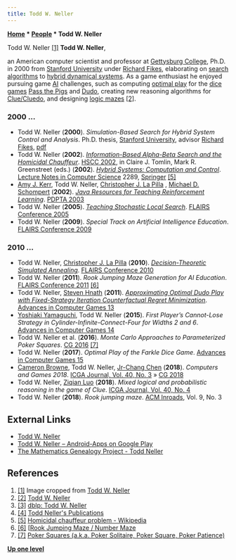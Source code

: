 ```yaml
---
title: Todd W. Neller
---
```

**[Home](Home "Home") \* [People](People "People") \* Todd W. Neller**



 [](http://cs.gettysburg.edu/~tneller/) Todd W. Neller <a id="cite-note-1" href="#cite-ref-1">[1]</a> 
**Todd W. Neller**,  

an American computer scientist and professor at [Gettysburg College](https://en.wikipedia.org/wiki/Gettysburg_College), Ph.D. in 2000 from [Stanford University](Stanford_University "Stanford University") under [Richard Fikes](Richard_Fikes "Richard Fikes"), 
elaborating on [search algorithms](Search "Search") to [hybrid dynamical systems](https://en.wikipedia.org/wiki/Hybrid_system). 
As a game enthusiast he enjoyed pursuing game [AI](Artificial_Intelligence "Artificial Intelligence") challenges, such as computing [optimal play](https://en.wikipedia.org/wiki/Best_response) for the [dice games](Games#DiceGames "Games") [Pass the Pigs](https://en.wikipedia.org/wiki/Pass_the_Pigs) and [Dudo](https://en.wikipedia.org/wiki/Dudo), creating new reasoning algorithms for [Clue/Cluedo](https://en.wikipedia.org/wiki/Cluedo), and designing [logic mazes](https://en.wikipedia.org/wiki/Logic_maze) <a id="cite-note-2" href="#cite-ref-2">[2]</a>. 



### 2000 ...


* Todd W. Neller (**2000**). *Simulation-Based Search for Hybrid System Control and Analysis*. Ph.D. thesis, [Stanford University](Stanford_University "Stanford University"), advisor [Richard Fikes](Richard_Fikes "Richard Fikes"), [pdf](http://cs.gettysburg.edu/~tneller/papers/neller-dissertation.pdf)
* Todd W. Neller (**2002**). *[Information-Based Alpha-Beta Search and the Homicidal Chauffeur](http://cupola.gettysburg.edu/csfac/11/)*. [HSCC 2002](https://dblp.uni-trier.de/db/conf/hybrid/hscc2002.html), in Claire J. Tomlin, Mark R. Greenstreet (eds.) (**2002**). *[Hybrid Systems: Computation and Control](https://link.springer.com/book/10.1007/3-540-45873-5)*. [Lecture Notes in Computer Science](https://en.wikipedia.org/wiki/Lecture_Notes_in_Computer_Science) 2289, [Springer](https://en.wikipedia.org/wiki/Springer_Science%2BBusiness_Media) <a id="cite-note-5" href="#cite-ref-5">[5]</a>
* [Amy J. Kerr](https://dblp.uni-trier.de/pers/hd/k/Kerr:Amy_J=), Todd W. Neller, [Christopher J. La Pilla](https://dblp.uni-trier.de/pers/hd/p/Pilla:Christopher_J=_La) , [Michael D. Schompert](https://dblp.uni-trier.de/pers/hd/s/Schompert:Michael_D=) (**2002**). *[Java Resources for Teaching Reinforcement Learning](https://www.semanticscholar.org/paper/Java-Resources-for-Teaching-Reinforcement-Learning-Kerr-Neller/3d84018eb8b8668c13d1d4f6efca4442af2915b4)*. [PDPTA 2003](https://dblp.uni-trier.de/db/conf/pdpta/pdpta2003-3.html)
* Todd W. Neller (**2005**). *[Teaching Stochastic Local Search](https://www.aaai.org/Library/FLAIRS/2005/flairs05-002.php)*. [FLAIRS Conference 2005](https://dblp.uni-trier.de/db/conf/flairs/flairs2005.html)
* Todd W. Neller (**2009**). *Special Track on Artificial Intelligence Education*. [FLAIRS Conference 2009](https://dblp.uni-trier.de/db/conf/flairs/flairs2009.html)


### 2010 ...


* Todd W. Neller, [Christopher J. La Pilla](https://dblp.uni-trier.de/pers/hd/p/Pilla:Christopher_J=_La) (**2010**). *[Decision-Theoretic Simulated Annealing](https://www.semanticscholar.org/paper/Decision-Theoretic-Simulated-Annealing-Neller-Pilla/a159e8642ccfc9c63ab1190899fca6e403bcbb21)*. [FLAIRS Conference 2010](https://dblp.uni-trier.de/db/conf/flairs/flairs2010.html)
* Todd W. Neller (**2011**). *Rook Jumping Maze Generation for AI Education*. [FLAIRS Conference 2011](https://dblp.uni-trier.de/db/conf/flairs/flairs2011.html) <a id="cite-note-6" href="#cite-ref-6">[6]</a>
* Todd W. Neller, [Steven Hnath](index.php?title=Steven_Hnath&action=edit&redlink=1 "Steven Hnath (page does not exist)") (**2011**). *[Approximating Optimal Dudo Play with Fixed-Strategy Iteration Counterfactual Regret Minimization](https://link.springer.com/chapter/10.1007/978-3-642-31866-5_15)*. [Advances in Computer Games 13](Advances_in_Computer_Games_13 "Advances in Computer Games 13")
* [Yoshiaki Yamaguchi](Yoshiaki_Yamaguchi "Yoshiaki Yamaguchi"), Todd W. Neller (**2015**). *First Player’s Cannot-Lose Strategy in Cylinder-Infinite-Connect-Four for Widths 2 and 6*. [Advances in Computer Games 14](Advances_in_Computer_Games_14 "Advances in Computer Games 14")
* Todd W. Neller et al. (**2016**). *Monte Carlo Approaches to Parameterized Poker Squares*. [CG 2016](CG_2016 "CG 2016") <a id="cite-note-7" href="#cite-ref-7">[7]</a>
* Todd W. Neller (**2017**). *Optimal Play of the Farkle Dice Game*. [Advances in Computer Games 15](Advances_in_Computer_Games_15 "Advances in Computer Games 15")
* [Cameron Browne](Cameron_Browne "Cameron Browne"), Todd W. Neller, [Jr-Chang Chen](Jr-Chang_Chen "Jr-Chang Chen") (**2018**). *Computers and Games 2018*. [ICGA Journal, Vol. 40, No. 3](ICGA_Journal#40_3 "ICGA Journal") » [CG 2018](CG_2018 "CG 2018")
* Todd W. Neller, [Ziqian Luo](index.php?title=Ziqian_Luo&action=edit&redlink=1 "Ziqian Luo (page does not exist)") (**2018**). *Mixed logical and probabilistic reasoning in the game of Clue*. [ICGA Journal, Vol. 40, No. 4](ICGA_Journal#40_4 "ICGA Journal")
* Todd W. Neller (**2018**). *Rook jumping maze*. [ACM Inroads](ACM#Inroads "ACM"), Vol. 9, No. 3


## External Links


* [Todd W. Neller](http://cs.gettysburg.edu/~tneller/)
* [Todd W. Neller – Android-Apps on Google Play](https://play.google.com/store/apps/developer?id=Todd+W.+Neller)
* [The Mathematics Genealogy Project - Todd Neller](https://www.genealogy.math.ndsu.nodak.edu/id.php?id=71097)


## References


1. <a id="cite-ref-1" href="#cite-note-1">[1]</a> Image cropped from [Todd W. Neller](http://cs.gettysburg.edu/~tneller/)
2. <a id="cite-ref-2" href="#cite-note-2">[2]</a> [Todd W. Neller](http://cs.gettysburg.edu/~tneller/)
3. <a id="cite-ref-3" href="#cite-note-3">[3]</a> [dblp: Todd W. Neller](https://dblp.uni-trier.de/pers/hd/n/Neller:Todd_W=)
4. <a id="cite-ref-4" href="#cite-note-4">[4]</a> [Todd Neller's Publications](http://cs.gettysburg.edu/~tneller/papers/)
5. <a id="cite-ref-5" href="#cite-note-5">[5]</a> [Homicidal chauffeur problem - Wikipedia](https://en.wikipedia.org/wiki/Homicidal_chauffeur_problem)
6. <a id="cite-ref-6" href="#cite-note-6">[6]</a> [[Rook Jumping Maze / Number Maze](http://cs.gettysburg.edu/~tneller/rjmaze/index.html)
7. <a id="cite-ref-7" href="#cite-note-7">[7]</a> [Poker Squares (a.k.a. Poker Solitaire, Poker Square, Poker Patience)](http://cs.gettysburg.edu/~tneller/games/pokersquares/eaai/)

**[Up one level](People "People")**







 
